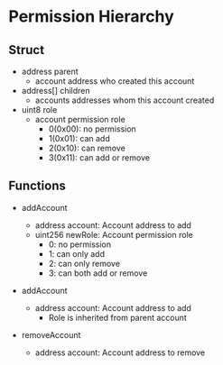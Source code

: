 # Permission Hierarchy

## Struct

- address parent
  - account address who created this account
- address[] children
  - accounts addresses whom this account created
- uint8 role
  - account permission role
    - 0(0x00): no permission
    - 1(0x01): can add
    - 2(0x10): can remove
    - 3(0x11): can add or remove

## Functions

- addAccount

  - address account: Account address to add
  - uint256 newRole: Account permission role
    - 0: no permission
    - 1: can only add
    - 2: can only remove
    - 3: can both add or remove

- addAccount

  - address account: Account address to add
    - Role is inherited from parent account

- removeAccount

  - address account: Account address to remove
